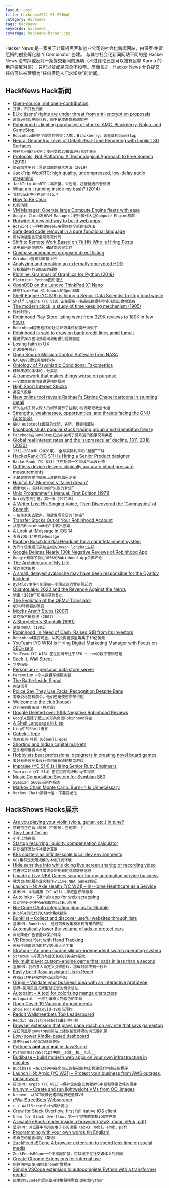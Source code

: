 ```yaml
---
layout: post
title: Hacknews2021-01-29新闻
category: Hacknews
tags: hacknews
keywords: hacknews
coverage: hacknews-banner.jpg
---
```


Hacker News 是一家关于计算机黑客和创业公司的社会化新闻网站，由保罗·格雷厄姆的创业孵化器 Y Combinator 创建。
与其它社会化新闻网站不同的是 Hacker News 没有踩或反对一条提交新闻的选项（不过评论还是可以被有足够 Karma 的用户投反对票）；只可以赞或是完全不投票。简而言之，Hacker News 允许提交任何可以被理解为“任何满足人们求知欲”的新闻。

## HackNews Hack新闻


- [Open-source, not open-contribution](https://github.com/benbjohnson/litestream#open-source-not-open-contribution)
- `开源，不开放贡献`
- [EU citizens’ rights are under threat from anti-encryption proposals](https://protonmail.com/blog/joint-statement-eu-encryption/)
- `欧盟必须保护隐私权，而不是攻击端到端加密`
- [Robinhood is limiting purchases of stocks: AMC, Blackberry, Nokia, and GameStop](https://twitter.com/KHOUStephanie/status/1354781130021609478)
- `Robinhood限制了股票的购买：AMC，Blackberry，诺基亚和GameStop`
- [Neural Geometric Level of Detail: Real-Time Rendering with Implicit 3D Surfaces](https://nv-tlabs.github.io/nglod/)
- `神经几何细节水平：使用隐式3D曲面进行实时渲染`
- [Protocols, Not Platforms: A Technological Approach to Free Speech (2019)](https://knightcolumbia.org/content/protocols-not-platforms-a-technological-approach-to-free-speech)
- `协议而非平台：言论自由的技术方法（2019）`
- [JackTrip WebRTC: high quality, uncompressed, low-delay audio streaming](https://github.com/JackTrip-webrtc/JackTrip-webrtc)
- `JackTrip WebRTC：高质量，未压缩，超低延迟的音频流`
- [What am I running inside my bash? (2014)](https://www.thanassis.space/bashheimer.html)
- `我的bash中正在运行什么？ `
- [How to Be Clear](https://gilest.org/2021/how-to-be-clear/)
- `如何清除`
- [VM Manager: Operate large Compute Engine fleets with ease](https://cloud.google.com/blog/products/compute/introducing-vm-manager)
- `Google Cloud发布VM Manager：轻松操作大型Compute Engine机群`
- [Hotwire: A new old way to build web apps](https://delitescere.medium.com/hotwire-html-over-the-wire-2c733487268c)
- `Hotwire：一种构建Web应用程序的全新的旧方法`
- [Safe dead code removal in a pure functional language](https://jfmengels.net/safe-dead-code-removal/)
- `用纯功能语言安全清除死代码`
- [Shift to Remote Work Based on 7k HN Who Is Hiring Posts](https://www.shinkim.io/posts/shift-to-remote-work-based-on-7-000-hacker-news-job-posts)
- `基于雇用职位的7k HN转向远程工作`
- [Coinbase announces proposed direct listing](https://blog.coinbase.com/coinbase-announces-proposed-direct-listing-3a52c4298ccc)
- `Coinbase宣布拟直接上市`
- [Analyzing and breaking an externally encrypted HDD](https://syscall.eu/blog/2018/03/12/aigo_part1/)
- `分析和破坏外部加密的硬盘`
- [Plotnine: Grammar of Graphics for Python (2019)](https://datascienceworkshops.com/blog/plotnine-grammar-of-graphics-for-python/)
- `Plotnine：Python图形语法`
- [OpenBSD on the Lenovo ThinkPad X1 Nano](https://jcs.org/2021/01/27/x1nano)
- `联想ThinkPad X1 Nano上的OpenBSD`
- [Shelf Engine (YC S18) is hiring a Senior Data Scientist to stop food waste](https://jobs.lever.co/shelfengine/ef1e1320-0a24-4343-8c51-abd83bbe2659)
- `Shelf Engine（YC S18）正在雇用一名高级数据科学家来阻止食物浪费`
- [The modern clock; a study of time keeping mechanism (1905)](https://archive.org/details/modernclockstudy00good/page/10/mode/2up)
- `现代时钟；`
- [Robinhood Play Store listing went from 329K reviews to 180K in few hours](https://play.google.com/store/apps/details?id=com.robinhood.android&showAllReviews=true&showAllReviews=true&1)
- `Robinhood应用程序的超过10万条评论突然消失了`
- [Robinhood is said to draw on bank credit lines amid tumult](https://www.bloomberg.com/news/articles/2021-01-28/robinhood-is-said-to-draw-on-credit-lines-from-banks-amid-tumult)
- `据说罗宾汉在动荡期间利用银行信贷额度`
- [Losing faith in UX](https://creativegood.com/blog/21/losing-faith-in-ux.html)
- `对UX失去信心`
- [Open Source Mission Control Software from NASA](https://nasa.github.io/openmct/)
- `NASA的开源任务控制软件`
- [Ontology of Psychiatric Conditions: Taxometrics](https://astralcodexten.substack.com/p/ontology-of-psychiatric-conditions)
- `精神疾病的本体论：分类法`
- [A framework that makes things worse on purpose](https://postmodernize.telnet.asia/)
- `一个故意使事情变得更糟的框架`
- [High Short Interest Stocks](https://www.highshortinterest.com/all/)
- `高空头股票`
- [New online tool reveals Raphael's Sistine Chapel cartoons in stunning detail](https://www.vam.ac.uk/articles/explore-the-raphael-cartoons#slideshow=3891&slide=0)
- `新的在线工具以惊人的细节展示了拉斐尔的西斯廷教堂卡通`
- [Strengths, weaknesses, opportunities, and threats facing the GNU Autotools](https://www.owlfolio.org/development/autoconf-swot/)
- `GNU Autotools面临的优势，劣势，机会和威胁`
- [Facebook shuts popular stock trading group amid GameStop frenzy](https://www.reuters.com/article/us-retail-trading-facebook-idUSKBN29X34P)
- `Facebook在GameStop狂热中关闭了受欢迎的股票交易集团`
- [Global real interest rates and the ‘suprasecular’ decline, 1311–2018 (2020)](https://www.bankofengland.co.uk/working-paper/2020/eight-centuries-of-global-real-interest-rates-r-g-and-the-suprasecular-decline-1311-2018)
- `1311–2018年（2020年），全球实际利率和“超额”下降`
- [HackerRank (YC S11) Is Hiring a Senior Product designer](https://boards.greenhouse.io/hackerrank/jobs/2447568?gh_jid=2447568)
- `HackerRank（YC S11）正在招聘一名高级产品设计师`
- [Cuffless device delivers clinically accurate blood pressure measurements](https://www.embedded.com/cuffless-device-delivers-clinically-accurate-blood-pressure-measurements/)
- `无袖装置可提供临床上准确的血压测量`
- [Habitat 67, Montreal's 'failed dream'](https://www.theguardian.com/cities/2015/may/13/habitat-67-montreal-expo-moshe-safdie-history-cities-50-buildings-day-35)
- `栖息地67，蒙特利尔的“失败的梦想”`
- [Unix Programmer's Manual, First Edition (1971)](https://www.bell-labs.com/usr/dmr/www/1stEdman.html)
- `Unix程序员手册，第一版（1971年）`
- [A Writer Lost His Singing Voice, Then Discovered the 'Gymnastics' of Speech](https://www.npr.org/sections/health-shots/2021/01/26/960495618/a-writer-lost-his-singing-voice-then-discovered-the-gymnastics-of-speech)
- `一位作家失去歌声，然后发现言语的“体操”`
- [Transfer Stocks Out of Your Robinhood Account](https://robinhood.com/us/en/support/articles/transfer-stocks-out-of-your-robinhood-account/)
- `从您的Robinhood帐户中转出股票`
- [A Look at iMessage in iOS 14](https://googleprojectzero.blogspot.com/2021/01/a-look-at-imessage-in-ios-14.html)
- `看看iOS 14中的iMessage`
- [Rooting Bosch lcn2kai Headunit for a car infotainment system](https://github.com/ea/bosch_headunit_root)
- `为汽车信息娱乐系统生根的Bosch lcn2kai主机`
- [Google Deletes Nearly 100k Negative Reviews of Robinhood App](https://www.theverge.com/2021/1/28/22255245/google-deleting-bad-robinhood-reviews-play-store)
- `Google删除了将近100k的Robinhood App负面评论`
- [The Architecture of My Life](https://blog.nntn.nl/architecture-of-my-life-2021)
- `我的生活架构`
- [A small, delayed avalanche may have been responsible for the Dyatlov Incident](https://www.nationalgeographic.com/science/2021/01/has-science-solved-history-greatest-adventure-mystery-dyatlov/)
- `Dyatlov事件可能是由一小段延迟的雪崩引起的`
- [Quantquake: 2020 and the Revenge Against the Nerds](https://rhsfinancial.com/2021/01/11/quantquake-2020-and-the-revenge-against-the-nerds/)
- `地震：2020年和书呆子的复仇`
- [The Evolution of the QEMU Translator](https://www.linaro.org/blog/the-evolution-of-the-qemu-translator/)
- `QEMU转换器的演变`
- [Mocks Aren't Stubs (2007)](https://martinfowler.com/articles/mocksArentStubs.html)
- `莫克斯不是存根（2007）`
- [A Storyteller's Shoptalk (1981)](https://archive.nytimes.com/www.nytimes.com/books/01/01/21/specials/carver-shoptalk.html)
- `讲故事的人（1981）`
- [Robinhood, in Need of Cash, Raises $1B from Its Investors](https://www.nytimes.com/2021/01/29/technology/robinhood-fundraising.html)
- `Robinhood需要现金，从其投资者那里筹集了10亿美元`
- [YouTeam (YC W18) Is Hiring Digital Marketing Manager with Focus on SEO+sem](https://www.workatastartup.com/jobs/41816)
- `YouTeam（YC W18）正在招聘专注于SEO + sem的数字营销经理`
- [Suck It, Wall Street](https://taibbi.substack.com/p/suck-it-wall-street)
- `华尔街吸`
- [Personium – personal data store server](https://personium.io/)
- `Personium –个人数据存储服务器`
- [The Battle Inside Signal](https://www.platformer.news/p/-the-battle-inside-signal?token=eyJ1c2VyX2lkIjo0MzQ3NzIsInBvc3RfaWQiOjMxODY4OTA3LCJfIjoibzJTMHAiLCJpYXQiOjE2MTE5MDI0MjcsImV4cCI6MTYxMTkwNjAyNywiaXNzIjoicHViLTc5NzYiLCJzdWIiOiJwb3N0LXJlYWN0aW9uIn0.L1J8hz-yIOsa3Xg56ClwjyeSoVcHkHPrzpJVG9hEFfE)
- `内战信号`
- [Police Say They Use Facial Recognition Despite Bans](https://themarkup.org/news/2021/01/28/police-say-they-can-use-facial-recognition-despite-bans)
- `警察说尽管有禁令，他们还是使用面部识别`
- [Welcome to the club(house)](https://thisweekintech.substack.com/p/welcome-to-the-clubhouse)
- `欢迎来到俱乐部（独立屋）`
- [Google Deleted over 100k Negative Robinhood Reviews](https://www.reddit.com/r/wallstreetbets/comments/l7bh1m/not_sure_if_anyone_posted_this_here_but_yikes/)
- `Google删除了超过10万条负面Robinhood评论`
- [A Shell Language in Lisp](https://github.com/naver/lispe/wiki/7.-Shell)
- `Lisp中的Shell语言`
- [Göbekli Tepe](https://en.wikipedia.org/wiki/G%C3%B6bekli_Tepe)
- `戈贝克利·特佩（GöbekliTepe）`
- [Shorting and Indian capital markets](https://zerodha.com/z-connect/trending/shorting-and-indian-capital-markets)
- `空头和印度资本市场`
- [Hobbyists beat professional designers in creating novel board games](https://www.sciencedirect.com/science/article/pii/S0048733320302481)
- `爱好者击败专业设计师创造新颖的棋盘游戏`
- [Impraise (YC S14) Is Hiring Senior Ruby Engineers](https://jobs.impraise.com/o/senior-backend-developer)
- `Impraise（YC S14）正在招聘高级Ruby工程师`
- [Music Composition System for Symbian S60](https://github.com/chainjazz/pys60-mcs)
- `Symbian S60音乐创作系统`
- [Markov Chain Monte Carlo: Burn-In Is Unnecessary](http://users.stat.umn.edu/~geyer/mcmc/burn.html)
- `Markov Chain蒙特卡洛：不需要老化`


## HackShows Hacks展示

- [ Are you playing your violin (viola, guitar, etc.) in tune?](https://ctrager.github.io/pitch.html)
- `您是否正在调小提琴（中提琴，吉他等）？`
- [ Tiny Land Online](https://github.com/tiny-devs/tiny-dungeon-online)
- `小小土地在线`
- [ Startup recurring liquidity compensation calculator](https://sacra.com/research/startup-recurring-liquidity-calculator/)
- `启动循环流动性补偿计算器`
- [ K8s clusters as infinite-scale local dev environments](https://www.getambassador.io/infinite-scale-development-environments/)
- `K8s集群是无限规模的本地开发环境`
- [ Hide sensitive info while doing live screen sharing or recording video](https://blurmypage.web.app)
- `在进行实时屏幕共享或录制视频时隐藏敏感信息`
- [ I made a Live NBA Games scraper for my automation service business](https://autotask.site/example_nba.html)
- `我为自动化服务业务制作了Live NBA Games刮板`
- [Launch HN: Axle Health (YC W21) – In-Home Healthcare as a Service](item?id=25930061)
- `推出HN：车轴健康（YC W21）–家庭医疗即服务`
- [ Autolinks – GitHub app for web scrapping](https://autolinks.launchaco.com/)
- `自动链接–用于Web抓取的GitHub应用`
- [ No-Code OAuth integration plugins for Bubble](item?id=25924934)
- `Bubble的无代码OAuth集成插件`
- [ Bunklist – Collect and discover useful websites through lists](https://bunklist.com)
- `显示HN：Bunklist –通过列表收集和发现有用的网站`
- [ Automatically lower the volume of ads to protect ears](https://play.google.com/store/apps/details?id=made.in.india.adfreemusic)
- `自动降低广告音量以保护耳朵`
- [ VR Robot Kart with Hand Tracking](https://github.com/magamig/vr-robot-kart)
- `带有手部追踪功能的VR机器人卡丁车`
- [ Stratum – An open source silicon-independent switch operating system](https://github.com/stratum/stratum)
- `Stratum –开源的与硅无关的开关操作系统`
- [ My multiplayer custom-engine game that loads in less than a second](http://vnav.io)
- `显示HN：我的多人自定义引擎游戏，加载时间不到一秒钟`
- [ Easily build Rasa assistant UIs in React](https://www.npmjs.com/package/react-rasa-assistant)
- `在React中轻松构建Rasa助手UI`
- [ Origin – Validate your business idea with an interactive prototype](https://origin-prototypes.com/)
- `起源–使用交互式原型验证您的商业想法`
- [ Autopaint – A tool for colorizing manga characters](https://creart.innovrepublic.com/)
- `Autopaint –一种为漫画人物着色的工具`
- [ Open Covid-19 Vaccine Appointments](https://getmyvaccine.org/)
- `Show HN：开放Covid-19疫苗预约`
- [ Reddit Wallstreetbets Top Leaderboard](https://stonks.news/wsb/summary/)
- `Reddit Wallstreetbets最佳排行榜`
- [ Browser extension that plays papa roach on any site that says gamestop](http://github.com/fanfare/lastresort)
- `在任何显示gametop的网站上播放爸爸蟑螂的浏览器扩展`
- [ Low-power Kindle-based dashboard](https://github.com/pascalw/kindle-dash)
- `基于Kindle的低功耗仪表板`
- [ Python's __add__ and __mul__ in JavaScript](https://github.com/nuchi/js_add_and_mul)
- `Python在JavaScript中的__add__和__mul__`
- [ Budibase – build modern web apps on your own infrastructure in minutes](https://github.com/Budibase/budibase)
- `Budibase –在几分钟内在您自己的基础架构上构建现代Web应用程序`
- [Launch HN: Arpio (YC W21) – Protect your business from AWS outages, ransomware](item?id=25941082)
- `启动HN：Arpio（YC W21）–保护您的企业免受AWS中断和勒索软件的侵害`
- [ krunvm – Create and run lightweight VMs from OCI images](https://github.com/slp/krunvm/)
- `krunvm –从OCI映像创建和运行轻量级VM`
- [ r/WallStreetBets Webscraper](https://github.com/rmcsqrd/yolo-scrape)
- `r / WallStreetBets网络爬虫`
- [ Crew for Stack Overflow, first full native iOS client](https://apps.apple.com/it/app/crew-for-stack-overflow/id1547171709?l=en)
- `Crew for Stack Overflow，第一个完整的本机iOS客户端`
- [ A usable eBook reader inside a browser (azw3, mobi, ePub, pdf)](https://www.loudreader.com)
- `显示HN：浏览器中可用的电子书阅读器（azw3，mobi，ePub，pdf）`
- [ Programming with your own words (in English)](item?id=25945567)
- `用自己的语言编程（英语）`
- [ ZuckFeedsBGone A browser extension to spend less time on social media](https://github.com/lawrencehook/ZuckFeedsBGone)
- `ZuckFeedsBGone一个浏览器扩展，可以减少在社交媒体上的时间`
- [ Create Chrome Extensions for internal use](https://extension.dev)
- `创建供内部使用的Chrome扩展程序`
- [ Simple VSCode extension to autocomplete Python with a transformer model](item?id=25952573)
- `简单的VSCode扩展以使用转换器模型自动完成Python`

